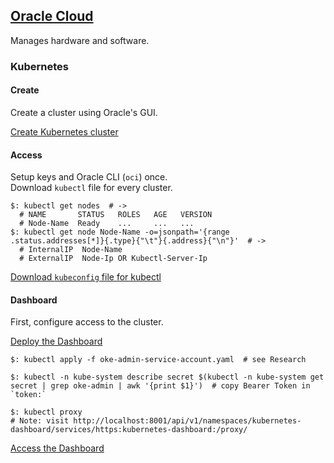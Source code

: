 ## [Oracle Cloud](https://www.oracle.com/cloud/)

Manages hardware and software.  

### Kubernetes

#### Create

Create a cluster using Oracle's GUI.  

[Create Kubernetes cluster](Docs/Infrastructure/Services/ContainerEngine/CreateKubernetes)

#### Access

Setup keys and Oracle CLI (`oci`) once.  
Download `kubectl` file for every cluster.  

```
$: kubectl get nodes  # ->
  # NAME       STATUS   ROLES   AGE   VERSION
  # Node-Name  Ready    ...     ...   ...
$: kubectl get node Node-Name -o=jsonpath='{range .status.addresses[*]}{.type}{"\t"}{.address}{"\n"}'  # ->
  # InternalIP	Node-Name
  # ExternalIP	Node-Ip OR Kubectl-Server-Ip
```

[Download `kubeconfig` file for kubectl](Docs/Infrastructure/Services/ContainerEngine/DownloadKubeconfig)   

#### Dashboard

First, configure access to the cluster.  

[Deploy the Dashboard](../../../../DevOps/Container/Kubernetes/Dashboard/README.md)  

```
$: kubectl apply -f oke-admin-service-account.yaml  # see Research

$: kubectl -n kube-system describe secret $(kubectl -n kube-system get secret | grep oke-admin | awk '{print $1}')  # copy Bearer Token in `token:`
```

```
$: kubectl proxy
# Note: visit http://localhost:8001/api/v1/namespaces/kubernetes-dashboard/services/https:kubernetes-dashboard:/proxy/
```

[Access the Dashboard](Docs/Infrastructure/Services/ContainerEngine/StartingK8sDashboard)
